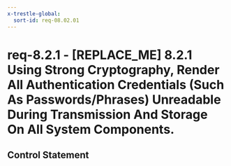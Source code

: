 ```yaml
---
x-trestle-global:
  sort-id: req-08.02.01
---
```


# req-8.2.1 - \[REPLACE_ME\] 8.2.1 Using Strong Cryptography, Render All Authentication Credentials (Such As Passwords/Phrases) Unreadable During Transmission And Storage On All System Components.

## Control Statement
